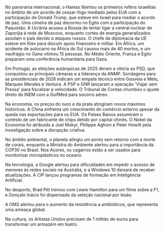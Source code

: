 No panorama internacional, o Hamas libertou os primeiros reféns israelitas no âmbito de um acordo de cessar-fogo mediado pelos EUA com a participação de Donald Trump, que esteve em Israel para mediar o acordo de paz. Uma cimeira de paz decorreu no Egito com a participação do Paquistão. A Ucrânia acusou a Rússia de tentar ligar a central nuclear de Zaporíjia à rede de Moscovo, enquanto cortes de energia generalizados assolam o país devido a ataques russos. O chefe da diplomacia da UE esteve em Kiev para discutir apoio financeiro e militar. Em África, um acidente de autocarro na África do Sul causou mais de 40 mortos, e um naufrágio no Gana vitimou 15 pessoas. No Médio Oriente, França e Egito preparam uma conferência humanitária para Gaza.

Em Portugal, as eleições autárquicas de 2025 deram a vitória ao PSD, que conquistou as principais câmaras e a liderança da ANMP. Sondagens para as presidenciais de 2026 indicam um empate técnico entre Gouveia e Melo, Marques Mendes e Ventura. A PSP e GNR lançaram a operação 'Viajar sem Pressa' para fiscalizar a velocidade. O Tribunal de Contas chumbou o ajuste direto do INEM com a GulfMed para socorro aéreo.

Na economia, os preços do ouro e da prata atingiram novos máximos históricos. A China enfrenta um crescimento do comércio externo apesar da queda nas exportações para os EUA. Os Países Baixos assumiram o controlo de um fabricante de chips detido por capital chinês. O Nobel da Economia foi atribuído a Joel Mokyr, Philippe Aghion e Peter Howitt pela investigação sobre a disrupção criativa.

No âmbito ambiental, o planeta atingiu um ponto sem retorno com a morte de corais, enquanto a Ministra do Ambiente alertou para a importância da COP30 no Brasil. Nos Açores, os cagarros estão a ser usados para monitorizar microplásticos no oceano.

Na tecnologia, a Google alertou para dificuldades em impedir o acesso de menores às redes sociais na Austrália, e a Windows 10 deixará de receber atualizações. A CIP lançou programas de formação em Inteligência Artificial.

No desporto, Brad Pitt treinou com Lewis Hamilton para um filme sobre a F1, e Gonçalo Inácio foi dispensado da seleção nacional por lesão.

A OMS alertou para o aumento da resistência a antibióticos, que representa uma ameaça global.

Na cultura, os Artistas Unidos precisam de 1 milhão de euros para transformar um armazém em teatro.